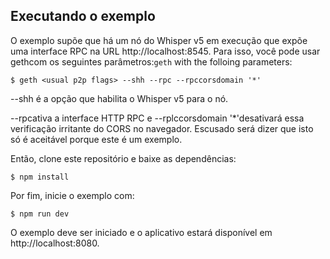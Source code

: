 ## Executando o exemplo

O exemplo supõe que há um nó do Whisper v5 em execução que expõe uma interface RPC na URL http://localhost:8545. Para isso, você pode usar gethcom os seguintes parâmetros:`geth` with the folloing parameters:

    $ geth <usual p2p flags> --shh --rpc --rpccorsdomain '*'

--shh é a opção que habilita o Whisper v5 para o nó.

--rpcativa a interface HTTP RPC e --rplccorsdomain '*'desativará essa verificação irritante do CORS no navegador. Escusado será dizer que isto só é aceitável porque este é um exemplo.

Então, clone este repositório e baixe as dependências:

    $ npm install

Por fim, inicie o exemplo com:

    $ npm run dev

O exemplo deve ser iniciado e o aplicativo estará disponível em http://localhost:8080.

